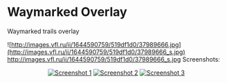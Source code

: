 # Waymarked Overlay
 Waymarked trails overlay

![http://images.vfl.ru/ii/1644590759/519df1d0/37989666.jpg](http://images.vfl.ru/ii/1644590759/519df1d0/37989666_s.jpg)
http://images.vfl.ru/ii/1644590759/519df1d0/37989666_s.jpg
Screenshots:

<div align="center">

[![Screenshot 1](http://images.vfl.ru/ii/1615117911/f1a5a0a3/33587923_s.jpg)](screenshots/1-Screenshot_20210307.jpg) 
 [![Screenshot 2](http://images.vfl.ru/ii/1615117935/07d53a87/33587927_s.jpg)](screenshots/2-Screenshot_20210307.jpg) 
 [![Screenshot 3](http://images.vfl.ru/ii/1615118018/a3f50190/33587936_s.jpg)](screenshots/4-Screenshot_20210307.jpg)

</div>
